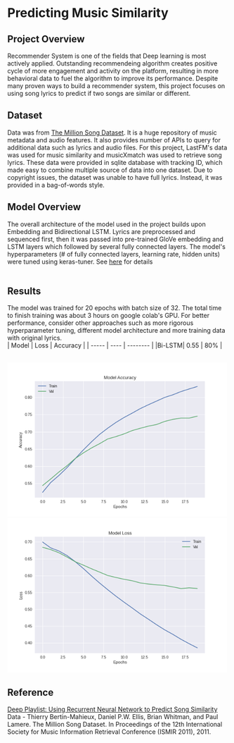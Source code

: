 # Predicting Music Similarity

## Project Overview
Recommender System is one of the fields that Deep learning is most actively applied. Outstanding recommendeing algorithm creates positive cycle of more engagement and activity on the platform, resulting in more behavioral data to fuel the algorithm to improve its performance. Despite many proven ways to build a recommender system, this project focuses on using song lyrics to predict if two songs are similar or different. 

## Dataset
Data was from [The Million Song Dataset](http://millionsongdataset.com). It is a huge repository of music metadata and audio features. It also provides number of APIs to query for additional data such as lyrics and audio files. For this project, LastFM's data was used for music similarity and musicXmatch was used to retrieve song lyrics. These data were provided in sqlite database with tracking ID, which made easy to combine multiple source of data into one dataset. Due to copyright issues, the dataset was unable to have full lyrics. Instead, it was provided in a bag-of-words style. 

## Model Overview
The overall architecture of the model used in the project builds upon Embedding and Bidirectional LSTM. Lyrics are preprocessed and sequenced first, then it was passed into pre-trained GloVe embedding and LSTM layers which followed by several fully connected layers. The model's hyperparameters (# of fully connected layers, learning rate, hidden units) were tuned using keras-tuner. See [here](https://colab.research.google.com/drive/1W_IWOotaY1LR5kWrUiSmraeKNn-stvlp?usp=sharing) for details
<br>
<br>

## Results
The model was trained for 20 epochs with batch size of 32. The total time to finish training was about 3 hours on google colab's GPU. For better performance, consider other approaches such as more rigorous hyperparameter tuning, different model architecture and more training data with original lyrics. 
<br>
| Model | Loss | Accuracy |
| ----- | ---- | -------- |
|Bi-LSTM| 0.55 | 80%  |
<br>
<br>
<p float="left">
  <img src="https://github.com/dannylee1020/music-similarity/blob/master/images/acc_graph.png" width=500 height=350>
  <img src="https://github.com/dannylee1020/music-similarity/blob/master/images/loss_graph.png" width=500 height=350>
</p>

## Reference
[Deep Playlist: Using Recurrent Neural Network to Predict Song Similarity](https://cs224d.stanford.edu/reports/BalakrishnanDixit.pdf)
<br>
Data - Thierry Bertin-Mahieux, Daniel P.W. Ellis, Brian Whitman, and Paul Lamere. 
The Million Song Dataset. In Proceedings of the 12th International Society
for Music Information Retrieval Conference (ISMIR 2011), 2011.
